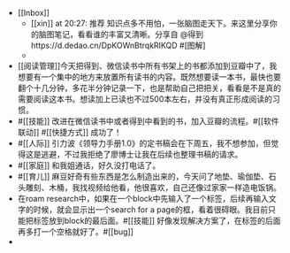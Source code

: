 - [[Inbox]]
    - [[xin]] at 20:27: 推荐 知识点多不用怕，一张脑图走天下。来这里分享你的脑图笔记，看看谁的丰富又清晰。分享自 @得到https://d.dedao.cn/DpKOWnBtrqkRIKQD #[图解]
    - 
- [[阅读管理]]今天把得到、微信读书中所有书架上的书都添加到豆瓣中了，我想要有一个集中的地方来放置所有读书的内容。既然想要读一本书，最快也要翻个十几分钟，多花半分钟记录一下，也是帮助自己把把关，看看是不是真的需要阅读这本书。想读加上已读也不过500本左右，并没有真正形成阅读的习惯。
- #[[技能]] 改进在微信读书中或者得到中看到的书，加入豆瓣的流程。#[[软件联动]] #[[快捷方式]] 成功了！
- #[[人际]] 引力波《领导力手册1.0》的定书稿会在下周五，我不想参加，但觉得这是逃避，不过我拒绝了廖博士让我在后续也整理书稿的请求。
- #[[家庭]] 和我姐通话，好久没打电话了。
- #[[育儿]] 麻豆好奇有些东西是怎么制造出来的，今天问了地垫、瑜伽垫、石头雕刻、木桶，我找视频给他看，他很喜欢，自己还像过家家一样造电饭锅。
- 在roam research中，如果在一个block中先输入了一个标签，后续再输入文字的时候，就会显示出一个search for a page的框，看着很碍眼。我目前只能把标签放到block的最后面。#[[技能]] 好像发现解决方案了，在标签的后面再多打一个空格就好了。#[[bug]]
- 
